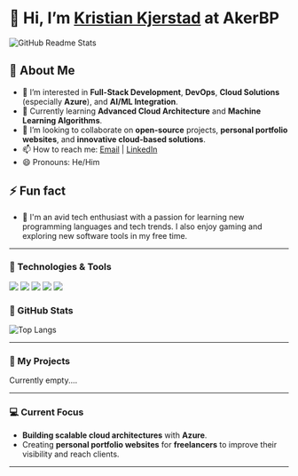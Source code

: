 # 👋 Hi, I’m [Kristian Kjerstad](https://github.com/KristianKjerstadAkerBP) at AkerBP

![GitHub Readme Stats](https://github-readme-stats.vercel.app/api?username=KristianKjerstadAkerBP&show_icons=true&hide_title=true&count_private=true&theme=radical)

## 👀 About Me

- 🎯 I’m interested in **Full-Stack Development**, **DevOps**, **Cloud Solutions** (especially **Azure**), and **AI/ML Integration**.
- 🌱 Currently learning **Advanced Cloud Architecture** and **Machine Learning Algorithms**.
- 💞️ I’m looking to collaborate on **open-source** projects, **personal portfolio websites**, and **innovative cloud-based solutions**.
- 📫 How to reach me: [Email](mailto:kristian@example.com) | [LinkedIn](https://www.linkedin.com/in/kristian-kjerstad/)
- 😄 Pronouns: He/Him

## ⚡ Fun fact
- 🚀 I'm an avid tech enthusiast with a passion for learning new programming languages and tech trends. I also enjoy gaming and exploring new software tools in my free time.

---

### 🔧 Technologies & Tools

![](https://img.shields.io/badge/Tools-Azure-brightgreen)
![](https://img.shields.io/badge/Tools-Python-orange)
![](https://img.shields.io/badge/Tools-SQL-blue)
![](https://img.shields.io/badge/Tools-WordPress-purple)
![](https://img.shields.io/badge/Tools-Docker-00f7f7)

### 🚀 GitHub Stats

![Top Langs](https://github-readme-stats.vercel.app/api/top-langs/?username=KristianKjerstadAkerBP&langs_count=5&theme=radical)

---

### 📜 My Projects

Currently empty....

---

### 💻 Current Focus

- **Building scalable cloud architectures** with **Azure**.
- Creating **personal portfolio websites** for **freelancers** to improve their visibility and reach clients.

---
